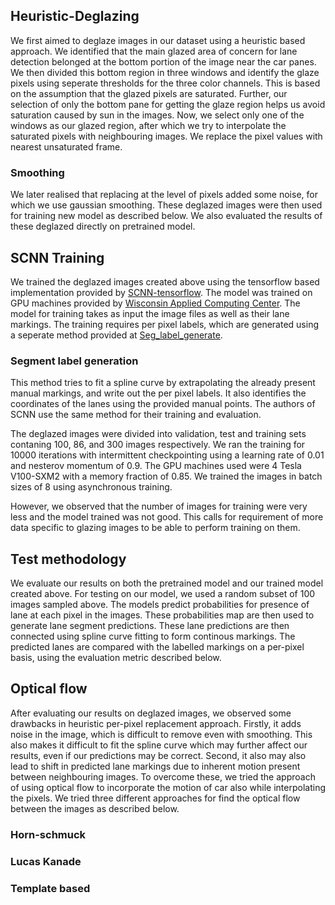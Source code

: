## Heuristic-Deglazing

We first aimed to deglaze images in our dataset using a heuristic based approach. We identified that the main glazed area of concern for lane detection belonged at the bottom portion of the image near the car panes. 
We then divided this bottom region in three windows and identify the glaze pixels using seperate thresholds for the three color channels. 
This is based on the assumption that the glazed pixels are saturated. Further, our selection of only the bottom pane for getting the glaze region helps us avoid saturation caused by sun in the images.
Now, we select only one of the windows as our glazed region, after which we try to interpolate the saturated pixels with neighbouring images. 
We replace the pixel values with nearest unsaturated frame. 

### Smoothing 
We later realised that replacing at the level of pixels added some noise, for which we use gaussian smoothing. 
These deglazed images were then used for training new model as described below. We also evaluated the results of these deglazed directly on pretrained model.   

## SCNN Training

We trained the deglazed images created above using the tensorflow based implementation provided by [SCNN-tensorflow](https://github.com/cardwing/Codes-for-Lane-Detection).
The model was trained on GPU machines provided by [Wisconsin Applied Computing Center](http://wacc.wisc.edu/).
The model for training takes as input the image files as well as their lane markings. The training requires per pixel labels, which are generated using a seperate 
method provided at [Seg_label_generate](https://github.com/XingangPan/seg_label_generate). 

### Segment label generation
This method tries to fit a spline curve by extrapolating the already present manual markings, and write out the per pixel labels. It also identifies the coordinates of the lanes 
using the provided manual points. The authors of SCNN use the same method for their training and evaluation. 

The deglazed images were divided into validation, test and training sets contaning 100, 86, and 300 images respectively. 
We ran the training for 10000 iterations with intermittent checkpointing using a learning rate of 0.01 and nesterov momentum of 0.9. 
The GPU machines used were 4 Tesla V100-SXM2 with a memory fraction of 0.85. We trained the images in batch sizes of 8 using asynchronous training.
  
However, we observed that the number of images for training were very less and the model trained was not good. 
This calls for requirement of more data specific to glazing images to be able to perform training on them.

## Test methodology

We evaluate our results on both the pretrained model and our trained model created above.
For testing on our model, we used a random subset of 100 images sampled above. The models predict probabilities for presence of lane at each pixel in the images.
These probabilities map are then used to generate lane segment predictions. These lane predictions are then connected using spline curve fitting to form continous markings. 
The predicted lanes are compared with the labelled markings on a per-pixel basis, using the evaluation metric described below.    
  

## Optical flow

After evaluating our results on deglazed images, we observed some drawbacks in heuristic per-pixel replacement approach. Firstly, it adds noise in the image, which is difficult to remove even with smoothing. 
This also makes it difficult to fit the spline curve which may further affect our results, even if our predictions may be correct.
Second, it also may also lead to shift in predicted lane markings due to inherent motion present between neighbouring images. 
To overcome these, we tried the approach of using optical flow to incorporate the motion of car also while interpolating the pixels.
We tried three different approaches for find the optical flow between the images as described below.

### Horn-schmuck 

### Lucas Kanade

### Template based
